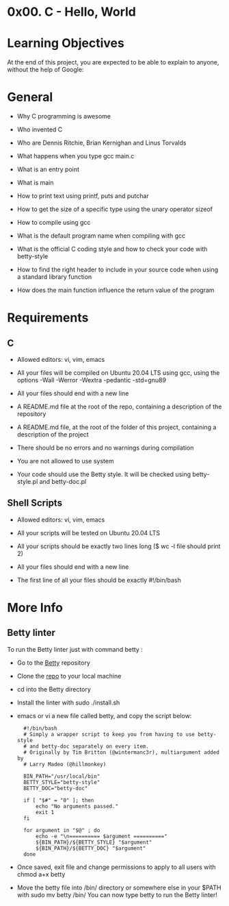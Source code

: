 # 0x00. C - Hello, World

# Learning Objectives
At the end of this project, you are expected to be able to explain to anyone, without the help of Google:

# General

* Why C programming is awesome

* Who invented C

* Who are Dennis Ritchie, Brian Kernighan and Linus Torvalds

* What happens when you type gcc main.c

* What is an entry point

* What is main

* How to print text using printf, puts and putchar

* How to get the size of a specific type using the unary operator sizeof

* How to compile using gcc

* What is the default program name when compiling with gcc

* What is the official C coding style and how to check your code with betty-style

* How to find the right header to include in your source code when using a standard library function

* How does the main function influence the return value of the program
# Requirements
## C

* Allowed editors: vi, vim, emacs

* All your files will be compiled on Ubuntu 20.04 LTS using gcc, using the options -Wall -Werror -Wextra -pedantic -std=gnu89

* All your files should end with a new line

* A README.md file at the root of the repo, containing a description of the repository

* A README.md file, at the root of the folder of this project, containing a description of the project

* There should be no errors and no warnings during compilation

* You are not allowed to use system

* Your code should use the Betty style. It will be checked using betty-style.pl and betty-doc.pl
## Shell Scripts

* Allowed editors: vi, vim, emacs

* All your scripts will be tested on Ubuntu 20.04 LTS

* All your scripts should be exactly two lines long ($ wc -l file should print 2)

* All your files should end with a new line

* The first line of all your files should be exactly #!/bin/bash
# More Info
## Betty linter
To run the Betty linter just with command betty <filename>:


* Go to the [Betty](https://github.com/holbertonschool/Betty) repository

* Clone the [repo](https://github.com/holbertonschool/Betty) to your local machine

* cd into the Betty directory

* Install the linter with sudo ./install.sh

* emacs or vi a new file called betty, and copy the script below:

        #!/bin/bash
        # Simply a wrapper script to keep you from having to use betty-style
        # and betty-doc separately on every item.
        # Originally by Tim Britton (@wintermanc3r), multiargument added by
        # Larry Madeo (@hillmonkey)

        BIN_PATH="/usr/local/bin"
        BETTY_STYLE="betty-style"
        BETTY_DOC="betty-doc"

        if [ "$#" = "0" ]; then
            echo "No arguments passed."
            exit 1
        fi

        for argument in "$@" ; do
            echo -e "\n========== $argument =========="
            ${BIN_PATH}/${BETTY_STYLE} "$argument"
            ${BIN_PATH}/${BETTY_DOC} "$argument"
        done

* Once saved, exit file and change permissions to apply to all users with chmod a+x betty

* Move the betty file into /bin/ directory or somewhere else in your $PATH with sudo mv betty /bin/
You can now type betty <filename> to run the Betty linter!
